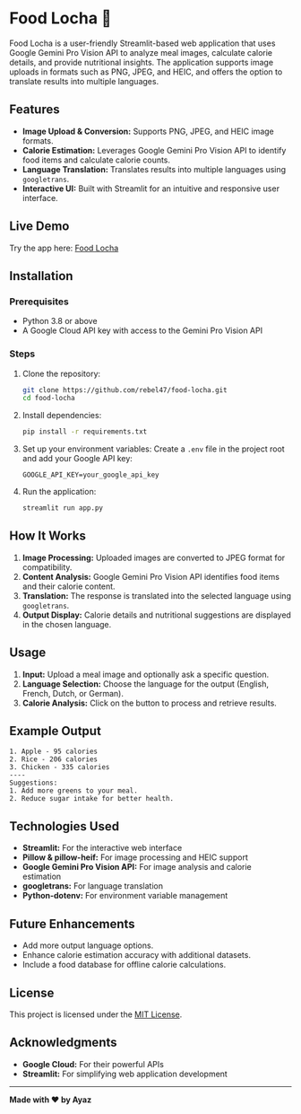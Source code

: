 # Food Locha 🍴

Food Locha is a user-friendly Streamlit-based web application that uses Google Gemini Pro Vision API to analyze meal images, calculate calorie details, and provide nutritional insights. The application supports image uploads in formats such as PNG, JPEG, and HEIC, and offers the option to translate results into multiple languages.

## Features
- **Image Upload & Conversion:** Supports PNG, JPEG, and HEIC image formats.
- **Calorie Estimation:** Leverages Google Gemini Pro Vision API to identify food items and calculate calorie counts.
- **Language Translation:** Translates results into multiple languages using `googletrans`.
- **Interactive UI:** Built with Streamlit for an intuitive and responsive user interface.

## Live Demo
Try the app here: [Food Locha](https://healthmanagementapp.streamlit.app/)

## Installation

### Prerequisites
- Python 3.8 or above
- A Google Cloud API key with access to the Gemini Pro Vision API

### Steps
1. Clone the repository:
   ```bash
   git clone https://github.com/rebel47/food-locha.git
   cd food-locha
   ```

2. Install dependencies:
   ```bash
   pip install -r requirements.txt
   ```

3. Set up your environment variables:
   Create a `.env` file in the project root and add your Google API key:
   ```
   GOOGLE_API_KEY=your_google_api_key
   ```

4. Run the application:
   ```bash
   streamlit run app.py
   ```

## How It Works
1. **Image Processing:** Uploaded images are converted to JPEG format for compatibility.
2. **Content Analysis:** Google Gemini Pro Vision API identifies food items and their calorie content.
3. **Translation:** The response is translated into the selected language using `googletrans`.
4. **Output Display:** Calorie details and nutritional suggestions are displayed in the chosen language.

## Usage
1. **Input:** Upload a meal image and optionally ask a specific question.
2. **Language Selection:** Choose the language for the output (English, French, Dutch, or German).
3. **Calorie Analysis:** Click on the button to process and retrieve results.

## Example Output
```
1. Apple - 95 calories
2. Rice - 206 calories
3. Chicken - 335 calories
----
Suggestions:
1. Add more greens to your meal.
2. Reduce sugar intake for better health.
```

## Technologies Used
- **Streamlit:** For the interactive web interface
- **Pillow & pillow-heif:** For image processing and HEIC support
- **Google Gemini Pro Vision API:** For image analysis and calorie estimation
- **googletrans:** For language translation
- **Python-dotenv:** For environment variable management

## Future Enhancements
- Add more output language options.
- Enhance calorie estimation accuracy with additional datasets.
- Include a food database for offline calorie calculations.

## License
This project is licensed under the [MIT License](LICENSE).

## Acknowledgments
- **Google Cloud:** For their powerful APIs
- **Streamlit:** For simplifying web application development

---

**Made with ❤️ by Ayaz**
